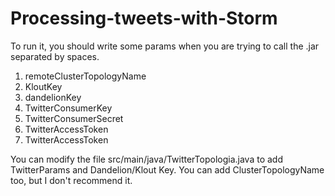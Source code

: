 # Processing-tweets-with-Storm

To run it, you should write some params when you are trying to call the .jar separated by spaces.

 1. remoteClusterTopologyName
 2. KloutKey
 3. dandelionKey
 4. TwitterConsumerKey
 5. TwitterConsumerSecret
 6. TwitterAccessToken
 7. TwitterAccessToken

You can modify the file src/main/java/TwitterTopologia.java to add TwitterParams and Dandelion/Klout Key. You can add ClusterTopologyName too, but I don't recommend it.
